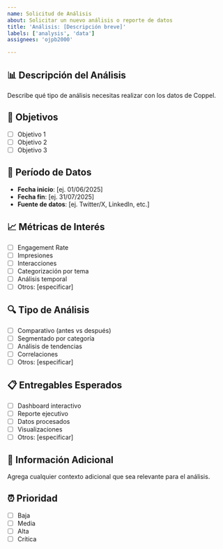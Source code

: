 ```yaml
---
name: Solicitud de Análisis
about: Solicitar un nuevo análisis o reporte de datos
title: 'Análisis: [Descripción breve]'
labels: ['analysis', 'data']
assignees: 'ojpb2000'

---
```


## 📊 Descripción del Análisis
Describe qué tipo de análisis necesitas realizar con los datos de Coppel.

## 🎯 Objetivos
- [ ] Objetivo 1
- [ ] Objetivo 2
- [ ] Objetivo 3

## 📅 Período de Datos
- **Fecha inicio**: [ej. 01/06/2025]
- **Fecha fin**: [ej. 31/07/2025]
- **Fuente de datos**: [ej. Twitter/X, LinkedIn, etc.]

## 📈 Métricas de Interés
- [ ] Engagement Rate
- [ ] Impresiones
- [ ] Interacciones
- [ ] Categorización por tema
- [ ] Análisis temporal
- [ ] Otros: [especificar]

## 🔍 Tipo de Análisis
- [ ] Comparativo (antes vs después)
- [ ] Segmentado por categoría
- [ ] Análisis de tendencias
- [ ] Correlaciones
- [ ] Otros: [especificar]

## 📋 Entregables Esperados
- [ ] Dashboard interactivo
- [ ] Reporte ejecutivo
- [ ] Datos procesados
- [ ] Visualizaciones
- [ ] Otros: [especificar]

## 📝 Información Adicional
Agrega cualquier contexto adicional que sea relevante para el análisis.

## ⏰ Prioridad
- [ ] Baja
- [ ] Media
- [ ] Alta
- [ ] Crítica
